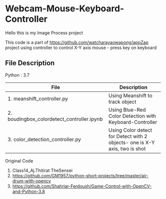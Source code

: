 # Webcam-Mouse-Keyboard-Controller

Hello this is my Image Process project

This code is a part of https://github.com/watcharayaowapong/appZap project using controller to control X-Y axis mouse - press key on keyboard 

## File Description
Python : 3.7

| File  | Description |
| ------------- | ------------- |
| 1. meanshift_controller.py  |  Using Meanshift to track object  | 
| 2. boudingbox_colordetect_controller.ipynb  | Using Blue-Red Color Detection with Keyboard-Controller  |
| 3. color_detection_controller.py  | Using Color detect for Detect with 2 objects- one is X-Y axis, two is shot  |


Original Code
1. Class14_Aj.Thitirat TheSensei
2. https://github.com/GM1957/python-short-projects/tree/master/air-drum-with-opencv
3. https://github.com/Shahriar-Ferdoush/Game-Control-with-OpenCV-and-Python-3.8